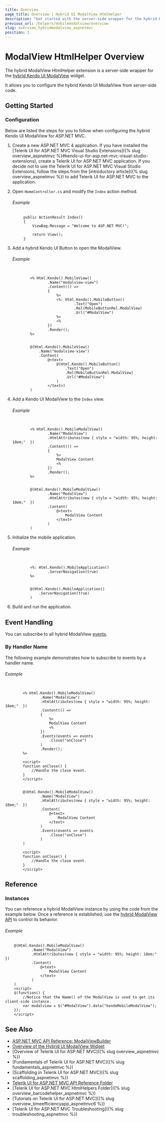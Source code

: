 ```yaml
---
title: Overview
page_title: Overview | Hybrid UI ModalView HtmlHelper
description: "Get started with the server-side wrapper for the hybrid Kendo UI ModalView widget for ASP.NET MVC."
previous_url: /helpers/mobilemodalview/overview
slug: overview_hybridmodalview_aspnetmvc
position: 1
---
```


# ModalView HtmlHelper Overview

The hybrid ModalView HtmlHelper extension is a server-side wrapper for the [hybrid Kendo UI ModalView](http://demos.telerik.com/kendo-ui/m/index#modalview/index) widget.

It allows you to configure the hybrid Kendo UI ModalView from server-side code.

## Getting Started

### Configuration

Below are listed the steps for you to follow when configuring the hybrid Kendo UI ModalView for ASP.NET MVC.

1. Create a new ASP.NET MVC 4 application. If you have installed the [Telerik UI for ASP.NET MVC Visual Studio Extensions]({% slug overview_aspnetmvc %}#kendo-ui-for-asp.net-mvc-visual-studio-extensions), create a Telerik UI for ASP.NET MVC application. If you decide not to use the Telerik UI for ASP.NET MVC Visual Studio Extensions, follow the steps from the [introductory article]({% slug overview_aspnetmvc %}) to add Telerik UI for ASP.NET MVC to the application.

1. Open `HomeController.cs` and modify the `Index` action method.

    ###### Example

            public ActionResult Index()
            {
                ViewBag.Message = "Welcome to ASP.NET MVC!";

                return View();
            }

1. Add a hybrid Kendo UI Button to open the ModalView.

    ###### Example

    ```tab-ASPX

            <% Html.Kendo().MobileView()
                    .Name("modalview-view")
                    .Content(() =>
                    {
                        %>
                        <%: Html.Kendo().MobileButton()
                                .Text("Open")
                                .Rel(MobileButtonRel.ModalView)
                                .Url("#ModalView")
                        %>
                        <%
                    })
                    .Render();
            %>
    ```
    ```tab-Razor

            @(Html.Kendo().MobileView()
                .Name("modalview-view")
                .Content(
                    @<text>
                        @(Html.Kendo().MobileButton()
                            .Text("Open")
                            .Rel(MobileButtonRel.ModalView)
                            .Url("#ModalView")
                        )
                    </text>)
            )
    ```

1. Add a Kendo UI ModalView to the `Index` view.

    ###### Example

    ```tab-ASPX

            <% Html.Kendo().MobileModalView()
                    .Name("ModalView")
                    .HtmlAttributes(new { style = "width: 95%; height: 18em;"  })
                    .Content(() =>
                    {
                        %>
                        ModalView Content
                        <%
                    })
                    .Render();
            %>
    ```
    ```tab-Razor

            @(Html.Kendo().MobileModalView()
                    .Name("ModalView")
                    .HtmlAttributes(new { style = "width: 95%; height: 18em;"  })
                    .Content(
                        @<text>
                            ModalView Content
                        </text>
                    )
            )
    ```

1. Initialize the mobile application.

    ###### Example

    ```tab-ASPX

            <%: Html.Kendo().MobileApplication()
                    .ServerNavigation(true)
            %>
    ```
    ```tab-Razor

            @(Html.Kendo().MobileApplication()
                .ServerNavigation(true)
            )
    ```

1. Build and run the application.

## Event Handling

You can subscribe to all hybrid ModalView [events](../http://docs.telerik.com/kendo-ui/api/javascript/mobile/ui/modalview#events).

### By Handler Name

The following example demonstrates how to subscribe to events by a handler name.

###### Example

```tab-ASPX

        <% Html.Kendo().MobileModalView()
                .Name("ModalView")
                .HtmlAttributes(new { style = "width: 95%; height: 18em;"  })
                .Content(() =>
                {
                    %>
                    ModalView Content
                    <%
                })
                .Events(events => events
                    .Close("onClose")
                )
                .Render();
        %>

        <script>
        function onClose() {
            //Handle the close event.
        }
        </script>
```
```tab-Razor

        @(Html.Kendo().MobileModalView()
                .Name("ModalView")
                .HtmlAttributes(new { style = "width: 95%; height: 18em;"  })
                .Content(
                    @<text>
                        ModalView Content
                    </text>
                )
                .Events(events => events
                    .Close("onClose")
                )
        )

        <script>
        function onClose() {
            //Handle the close event.
        }
        </script>
```

## Reference

### Instances

You can reference a hybrid ModalView instance by using the code from the example below. Once a reference is established, use the [hybrid ModalView API](../http://docs.telerik.com/kendo-ui/api/javascript/mobile/ui/modalview#methods) to control its behavior.

###### Example

        @(Html.Kendo().MobileModalView()
                .Name("ModalView")
                .HtmlAttributes(new { style = "width: 95%; height: 18em;"  })
                .Content(
                    @<text>
                        ModalView Content
                    </text>
                )
        )
        <script>
        $(function() {
            //Notice that the Name() of the ModalView is used to get its client-side instance.
            var modalview = $("#ModalView").data("kendoMobileModalView");
        });
        </script>

## See Also

* [ASP.NET MVC API Reference: ModalViewBuilder](http://docs.telerik.com/kendo-ui/api/Kendo.Mvc.UI.Fluent/MobileModalViewBuilder)
* [Overview of the Hybrid UI ModalView Widget](http://docs.telerik.com/kendo-ui/controls/hybrid/modalview/modalview)
* [Overview of Telerik UI for ASP.NET MVC]({% slug overview_aspnetmvc %})
* [Fundamentals of Telerik UI for ASP.NET MVC]({% slug fundamentals_aspnetmvc %})
* [Scaffolding in Telerik UI for ASP.NET MVC]({% slug scaffolding_aspnetmvc %})
* [Telerik UI for ASP.NET MVC API Reference Folder](/api/Kendo.Mvc/AggregateFunction)
* [Telerik UI for ASP.NET MVC HtmlHelpers Folder]({% slug overview_barcodehelper_aspnetmvc %})
* [Tutorials on Telerik UI for ASP.NET MVC]({% slug overview_timeefficiencyapp_aspnetmvc6 %})
* [Telerik UI for ASP.NET MVC Troubleshooting]({% slug troubleshooting_aspnetmvc %})
